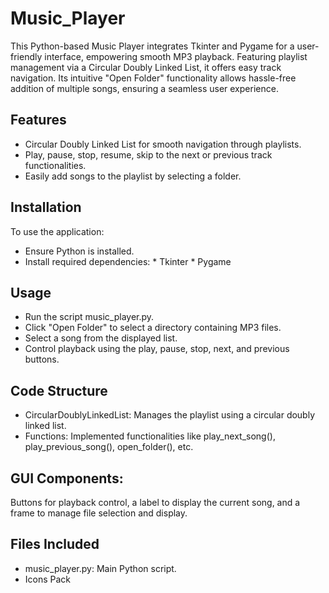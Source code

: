 # Music_Player
This Python-based Music Player integrates Tkinter and Pygame for a user-friendly interface, empowering smooth MP3 playback. Featuring playlist management via a Circular Doubly Linked List, it offers easy track navigation. Its intuitive "Open Folder" functionality allows hassle-free addition of multiple songs, ensuring a seamless user experience.

## Features
* Circular Doubly Linked List for smooth navigation through playlists.
* Play, pause, stop, resume, skip to the next or previous track functionalities.
* Easily add songs to the playlist by selecting a folder.
  
## Installation
  To use the application:
  * Ensure Python is installed.
  * Install required dependencies:
        * Tkinter
        * Pygame

## Usage
* Run the script music_player.py.
* Click "Open Folder" to select a directory containing MP3 files.
* Select a song from the displayed list.
* Control playback using the play, pause, stop, next, and previous buttons.

## Code Structure
* CircularDoublyLinkedList: Manages the playlist using a circular doubly linked list.
* Functions: Implemented functionalities like play_next_song(), play_previous_song(), open_folder(), etc.

## GUI Components:
Buttons for playback control, a label to display the current song, and a frame to manage file selection and display.

## Files Included
* music_player.py: Main Python script.
* Icons Pack
